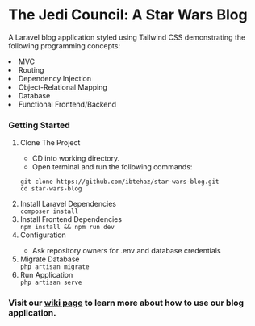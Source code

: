 # The Jedi Council: A Star Wars Blog
A Laravel blog application styled using Tailwind CSS demonstrating the following programming concepts:
<li>MVC</li>
<li>Routing</li>
<li>Dependency Injection</li>
<li>Object-Relational Mapping</li>
<li>Database</li>
<li>Functional Frontend/Backend</li>

### Getting Started

<ol><li>Clone The Project</li> 
    <ul>
<li>CD into working directory.</li>
<li>Open terminal and run the following commands:</li>
</ul>

```git clone https://github.com/ibtehaz/star-wars-blog.git```
    <br>
```cd star-wars-blog```
    <li>Install Laravel Dependencies</li>
    ```composer install```
     <li>Install Frontend Dependencies</li>
    ```npm install &&
    npm run dev```
    <li>Configuration</li>
    <ul><li>Ask repository owners for .env and database credentials</li></ul>
    <li>Migrate Database</li>
    ```php artisan migrate```
    <li>Run Application</li>
    ```php artisan serve```</ol>
    
     
### Visit our <a href="https://github.com/ibtehaz/star-wars-blog/wiki" target="_blank">wiki page</a> to learn more about how to use our blog application. 
